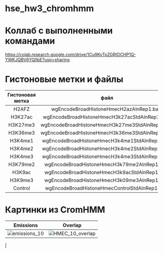 # hse_hw3_chromhmm

# Коллаб с выполненными командами
https://colab.research.google.com/drive/1Cu9KvToZGRtDCHP1Q-YWKJQBV6YQlIbE?usp=sharing

# Гистоновые метки и файлы

| Гистоновая метка | файл | Ссылка |
| :---: | :---: | :---: |
| H2AFZ | wgEncodeBroadHistoneHmecH2azAlnRep1.bam | http://hgdownload.cse.ucsc.edu/goldenPath/hg19/encodeDCC/wgEncodeBroadHistone/wgEncodeBroadHistoneHmecH2azAlnRep1.bam |
| H3K27ac | wgEncodeBroadHistoneHmecH3k27acStdAlnRep1.bam | http://hgdownload.cse.ucsc.edu/goldenPath/hg19/encodeDCC/wgEncodeBroadHistone/wgEncodeBroadHistoneHmecH3k27acStdAlnRep1.bam |
| H3K27me3 | wgEncodeBroadHistoneHmecH3k27me3StdAlnRep1.bam | http://hgdownload.cse.ucsc.edu/goldenPath/hg19/encodeDCC/wgEncodeBroadHistone/wgEncodeBroadHistoneHmecH3k27me3StdAlnRep1.bam |
| H3K36me3 | wgEncodeBroadHistoneHmecH3k36me3StdAlnRep1.bam | http://hgdownload.cse.ucsc.edu/goldenPath/hg19/encodeDCC/wgEncodeBroadHistone/wgEncodeBroadHistoneHmecH3k36me3StdAlnRep1.bam |
| H3K4me1 | wgEncodeBroadHistoneHmecH3k4me1StdAlnRep1.bam | http://hgdownload.cse.ucsc.edu/goldenPath/hg19/encodeDCC/wgEncodeBroadHistone/wgEncodeBroadHistoneHmecH3k4me1StdAlnRep1.bam |
| H3K4me2 | wgEncodeBroadHistoneHmecH3k4me2StdAlnRep1.bam | http://hgdownload.cse.ucsc.edu/goldenPath/hg19/encodeDCC/wgEncodeBroadHistone/wgEncodeBroadHistoneHmecH3k4me2StdAlnRep1.bam |
| H3K4me3 | wgEncodeBroadHistoneHmecH3k4me3StdAlnRep1.bam | http://hgdownload.cse.ucsc.edu/goldenPath/hg19/encodeDCC/wgEncodeBroadHistone/wgEncodeBroadHistoneHmecH3k4me3StdAlnRep1.bam |
| H3K79me2 | wgEncodeBroadHistoneHmecH3k79me2AlnRep1.bam | http://hgdownload.cse.ucsc.edu/goldenPath/hg19/encodeDCC/wgEncodeBroadHistone/wgEncodeBroadHistoneHmecH3k79me2AlnRep1.bam |
| H3K9ac | wgEncodeBroadHistoneHmecH3k9acStdAlnRep1.bam | http://hgdownload.cse.ucsc.edu/goldenPath/hg19/encodeDCC/wgEncodeBroadHistone/wgEncodeBroadHistoneHmecH3k9acStdAlnRep1.bam |
| H3K9me3 | wgEncodeBroadHistoneHmecH3k09me3AlnRep1.bam | http://hgdownload.cse.ucsc.edu/goldenPath/hg19/encodeDCC/wgEncodeBroadHistone/wgEncodeBroadHistoneHmecH3k09me3AlnRep1.bam |
| Control | wgEncodeBroadHistoneHmecControlStdAlnRep1.bam | http://hgdownload.cse.ucsc.edu/goldenPath/hg19/encodeDCC/wgEncodeBroadHistone/wgEncodeBroadHistoneHmecControlStdAlnRep1.bam |

# Картинки из CromHMM
| Emissions | Overlap |
| :---: | :---: |
| ![emissions_10](https://user-images.githubusercontent.com/65420132/160288345-52c7507a-cafa-473e-87f6-1f28c758f61e.png) | ![HMEC_10_overlap](https://user-images.githubusercontent.com/65420132/160288414-e111bada-a349-4ad8-857d-1b29bd621b2f.png)
 | 

